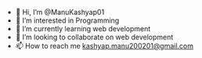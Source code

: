 - 👋 Hi, I’m @ManuKashyap01
- 👀 I’m interested in Programming
- 🌱 I’m currently learning web development
- 💞️ I’m looking to collaborate on web development
- 📫 How to reach me kashyap.manu200201@gmail.com

<!---
ManuKashyap01/ManuKashyap01 is a ✨ special ✨ repository because its `README.md` (this file) appears on your GitHub profile.
You can click the Preview link to take a look at your changes.
--->
